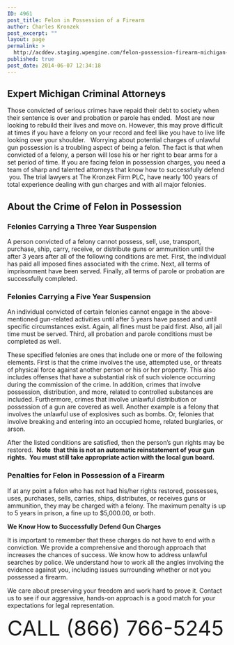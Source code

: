 ```yaml
---
ID: 4961
post_title: Felon in Possession of a Firearm
author: Charles Kronzek
post_excerpt: ""
layout: page
permalink: >
  http://acddev.staging.wpengine.com/felon-possession-firearm-michigan-criminal-defense-attorneys.html
published: true
post_date: 2014-06-07 12:34:18
---
```

<h2><b>Expert Michigan Criminal Attorneys</b></h2>
Those convicted of serious crimes have repaid their debt to society when their sentence is over and probation or parole has ended.  Most are now looking to rebuild their lives and move on. However, this may prove difficult at times if you have a felony on your record and feel like you have to live life looking over your shoulder.   Worrying about potential charges of unlawful gun possession is a troubling aspect of being a felon. The fact is that when convicted of a felony, a person will lose his or her right to bear arms for a set period of time. If you are facing felon in possession charges, you need a team of sharp and talented attorneys that know how to successfully defend  you. The trial lawyers at The Kronzek Firm PLC, have nearly 100 years of total experience dealing with gun charges and with all major felonies.
<h2><b>About the Crime of Felon in Possession</b></h2>
<h3>Felonies Carrying a Three Year Suspension</h3>
A person convicted of a felony cannot possess, sell, use, transport, purchase, ship, carry, receive, or distribute guns or ammunition until the after 3 years after all of the following conditions are met. First, the individual has paid all imposed fines associated with the crime. Next, all terms of imprisonment have been served. Finally, all terms of parole or probation are successfully completed.
<h3>Felonies Carrying a Five Year Suspension</h3>
An individual convicted of certain felonies cannot engage in the above-mentioned gun-related activities until after 5 years have passed and until specific circumstances exist. Again, all fines must be paid first. Also, all jail time must be served. Third, all probation and parole conditions must be completed as well.

These specified felonies are ones that include one or more of the following elements. First is that the crime involves the use, attempted use, or threats of physical force against another person or his or her property. This also includes offenses that have a substantial risk of such violence occurring during the commission of the crime. In addition, crimes that involve possession, distribution, and more, related to controlled substances are included. Furthermore, crimes that involve unlawful distribution or possession of a gun are covered as well. Another example is a felony that involves the unlawful use of explosives such as bombs. Or, felonies that involve breaking and entering into an occupied home, related burglaries, or arson.

After the listed conditions are satisfied, then the person’s gun rights may be restored.  <strong>Note  that this is not an automatic reinstatement of your gun rights.  You must still take appropriate action with the local gun board.</strong>
<h3><b>Penalties for Felon in Possession of a Firearm</b></h3>
If at any point a felon who has not had his/her rights restored, possesses, uses, purchases, sells, carries, ships, distributes, or receives guns or ammunition, they may be charged with a felony. The maximum penalty is up to 5 years in prison, a fine up to $5,000.00, or both.

<b>We Know How to Successfully Defend Gun Charges</b>

It is important to remember that these charges do not have to end with a conviction. We provide a comprehensive and thorough approach that increases the chances of success. We know how to address unlawful searches by police. We understand how to work all the angles involving the evidence against you, including issues surrounding whether or not you possessed a firearm.

We care about preserving your freedom and work hard to prove it. Contact us to see if our aggressive, hands-on approach is a good match for your expectations for legal representation.

<font size="7"> CALL (866) 766-5245 </font>

&nbsp;